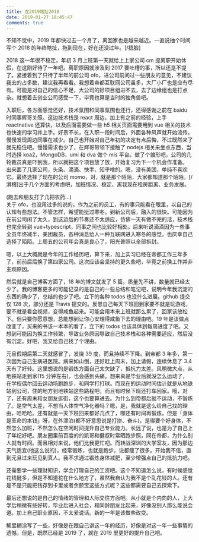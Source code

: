```yaml
---
title: 在2019瞎扯2018
date: 2019-01-27 18:45:47
comments: true
---
```


不知不觉中，2019 年都快过去一个月了，离回家也是越来越近。一直说抽个时间写个 2018 的年终瞎扯，拖到现在，好在还没过年。[/捂脸]

2018 这一年很不稳定，年初 3 月上班第一天就给上上家公司 cm 提离职开始休假，在这刚好待了一年吧。离职原因就涉及到 2017 要吐槽的事，所以还是不提了。紧接着到了只待了半年的前公司 ofo，进公司前问过一些朋友的意见，不建议我去的占多数，建议我再看看。我想着帝都互联网公司虽多，大厂小厂也是应有尽有。可能是对自己的信心不足，大公司的好项目组进不去，去了边缘组也是打点杂。就想着去创业公司感受一下，毕竟也算是当时的独角兽吧。

入职后，各方面感觉还好，技术氛围和同事氛围也还行，还得感谢之前在 baidu 时同事辉哥关照。这边技术栈是 react 周边，加上有之前的经验，上手 reactnative 还算快，以及后面需要做一些 h5 相关页面需要用到 vue 相关的技术也快速的学习并上手。好景不长，在入职一段时间后，外面各种风声就开始流传。慢慢发现周边同事在减少。自己也开始对自己年初的决定有点后悔，不过既然来了就先稳住吧。慢慢需求也少了，在辉哥带领下接触了 nodejs 相关来坐点东西，当时选择 koa2，MongoDB，umi 和 dva 做个 mis 平台。做了个雏形吧，公司的几轮裁员真是吓到我，所以就把这个项目放了放，开始复习为下一个机会作准备。<br />出来面了几家公司，头条、滴滴、快手、知乎啥的。嗯，没有美团，单纯不喜欢它。最终选择了现在的公司 momo，对，就是那个陌陌，大家都知道那个陌陌。[/滑稽]出于几个方面的考虑吧，加班情况、稳定、离我现在租房距离、业务发展。

(跑去和朋友打了几把农药...)<br />关于 ofo，也没用过多的说的，作为之前的员工，有的事只能看在眼里，以自己的认知有些想法。不管怎样，希望能挺过寒冬。到新公司后，融入的很快。可能因为在前公司闲了太久，到这边后的节奏还不太适应，仿佛一天有做不完的活，技术栈也完全转到 vue+typescript，同事之间也比较好相处。后来听说滴滴因为一些事全员年终减半，美团裁员，各种消息给人一种互联网进入寒冬的感觉，也庆幸自己选择了陌陌。上周五的公司年会真是良心了，阳光普照以全部拆封。

嗯，以上大概就是今年的工作经历吧，算下来，加上实习已经在帝都工作三年多了，前前后后换了第四家公司。这次应该会坚持的更久些吧，毕竟之前换工作并非主观原因。

然后就是自己博客方面了，18 年的博文就发了 5 篇，质量先不讲，数量就已经太少了。我的博客更多的可能记录的是自己的一些总结和笔记吧，说明今年我沉淀的东西的确少了，总结的也少了吧。立下的各种 todos 也没什么进展。github 提交仅 128 次，部分还是 Travis 提交的。反思自己每天下班回到家要不就是玩游戏，要不就是看会视频，变得咸鱼起来。可能会用本来上班就那么累了，回家该放松下。但只要你愿意想，总能想到让你心安理得咸鱼下去的理由吧。19 年是该做点改变了，买来的书该一本本的看了，立下的 todos 也该具体到每周进度了吧。又想到可能因为换工作频繁，导致业务原因导致自己技术栈和各种需要适应，然后没有沉淀。好吧，我又给自己找了个理由。

元旦假期后第二天就感冒了，发烧 39 度，而且持续不下降。到帝都 3 年多，第一次因为自己生病进医院。病来如山倒，还好赶上周末，加上请假，连续休息了 3.4 天有了好转。这里想说的是锻炼方面自己太欠缺了，抵抗力太差。风稍微大点，从地铁站走到家(15 分钟左右)，也会感到头痛。想来真是毕业后就没怎么运动了，在学校偶尔回去运动场跑跑步，和同学打打球。而现在的运动时间估计就是从地铁站到公司，住的地方到地铁站这些路程吧，而且有时候下班还打车回家。哦，对了，还有周末和女朋友逛街，这个也要算进去。为什么到帝都后就不运动，不锻炼了。是空气太差，不想当人体空气净化器吗？嗯，是，我就是这么给自己找的理由，哈哈哈。还有就是一天下班回来都好几点了，哪还有时间再锻炼。但是「身体是革命的本钱」呀，在外漂泊(都不好意思说是打拼、奋斗)，是得要个好身体，不然怎么加班，不然怎么在空闲时间提升自己专业能力。长远了说，也是为了自己上了年纪好吧。朋友圈里前百度的的凯哥和健叔时常晒跑步照，同在帝都，为什么别人就有时间。而且相对来说，他们比我更忙吧。而转战深圳的大学室友，因为那边天气适宜(他这么说的)，经常锻炼，也就是跑步，说都瘦了很多。开始我不信，直到元旦过来玩见到真人。我不求通过锻炼身体减肥，至少增强点自己的抵抗力吧。

还需要学一些理财知识，学会打理自己的工资吧。这个不知道怎么说，有时候感觉花钱挺多，但是不知道花在什么地方了，虽然我自认为我不是个乱花钱的人。还有是不是只能把钱存到卡里或者余额宝这些方式呢？这些都需要自己去探索下。

最后还想说的是自己的情绪的管理和人际交往方面吧。从小就是个内向的人，上大学后稍微有些好转，毕业后进入社会，和同龄朋友比起来，好像没别人那么能说会道。加上自己职业原因，不太爱说话。新的一年是该做些改变。

稀里糊涂写了一些，好像是在跟自己讲这一年的经历，好像是对这一年一些事情的遗憾。但是，既然已经是 2019 了，就在 2019 里更好的提升自己吧。
